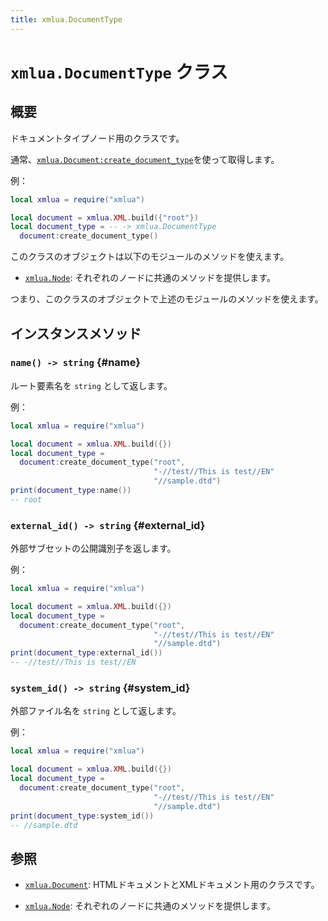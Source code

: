 ```yaml
---
title: xmlua.DocumentType
---
```


# `xmlua.DocumentType` クラス

## 概要

ドキュメントタイプノード用のクラスです。

通常、[`xmlua.Document:create_document_type`][create-document-type]を使って取得します。

例：

```lua
local xmlua = require("xmlua")

local document = xmlua.XML.build({"root"})
local document_type = -- -> xmlua.DocumentType
  document:create_document_type()
```

このクラスのオブジェクトは以下のモジュールのメソッドを使えます。

  * [`xmlua.Node`][node]: それぞれのノードに共通のメソッドを提供します。

つまり、このクラスのオブジェクトで上述のモジュールのメソッドを使えます。

## インスタンスメソッド

### `name() -> string` {#name}

ルート要素名を `string` として返します。

例：

```lua
local xmlua = require("xmlua")

local document = xmlua.XML.build({})
local document_type =
  document:create_document_type("root",
                                "-//test//This is test//EN"
                                "//sample.dtd")
print(document_type:name())
-- root
```

### `external_id() -> string` {#external_id}

外部サブセットの公開識別子を返します。

例：

```lua
local xmlua = require("xmlua")

local document = xmlua.XML.build({})
local document_type =
  document:create_document_type("root",
                                "-//test//This is test//EN"
                                "//sample.dtd")
print(document_type:external_id())
-- -//test//This is test//EN
```

### `system_id() -> string` {#system_id}

外部ファイル名を `string` として返します。

例：

```lua
local xmlua = require("xmlua")

local document = xmlua.XML.build({})
local document_type =
  document:create_document_type("root",
                                "-//test//This is test//EN"
                                "//sample.dtd")
print(document_type:system_id())
-- //sample.dtd
```

## 参照

  * [`xmlua.Document`][document]: HTMLドキュメントとXMLドキュメント用のクラスです。

  * [`xmlua.Node`][node]: それぞれのノードに共通のメソッドを提供します。


[create-document-type]:document.html#create-document-type

[document]:document.html

[node]:node.html
